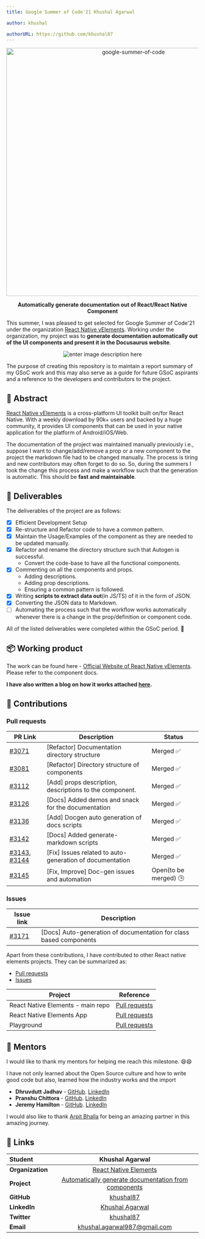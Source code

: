 ```yaml
---
title: Google Summer of Code'21 Khushal Agarwal

author: khushal

authorURL: https://github.com/khushal87
---
```


<div  align="center">
	<a  href="https://summerofcode.withgoogle.com/projects/#5690075263795200"><img  src="https://pbs.twimg.com/media/EwIc141UUAUnA7x.png"  width="650"  alt="google-summer-of-code"/></a>
	<br />
	<b>
		<p>
		Automatically generate documentation out of React/React Native Component
		</p>
	</b>
</div>

This summer, I was pleased to get selected for Google Summer of Code'21 under the organization [React Native vElements](https://github.com/react-native-elements). Working under the organization, my project was to **generate documentation automatically out of the UI components and present it in the Docusaurus website**.

<!-- truncate -->

<div  align="center">

![enter image description here](https://media.giphy.com/media/ZcKASxMYMKA9SQnhIl/giphy.gif)

</div>

The purpose of creating this repository is to maintain a report summary of my GSoC work and this may also serve as a guide for future GSoC aspirants and a reference to the developers and contributors to the project.

## 📙 Abstract

[React Native vElements](https://www.npmjs.com/package/react-native-elements) is a cross-platform UI toolkit built on/for React Native. With a weekly download by 90k+ users and backed by a huge community, it provides UI components that can be used in your native application for the platform of Android/iOS/Web.

The documentation of the project was maintained manually previously i.e., suppose I want to change/add/remove a prop or a new component to the project the markdown file had to be changed manually. The process is tiring and new contributors may often forget to do so. So, during the summers I took the change this process and make a workflow such that the generation is automatic. This should be **fast and maintainable**.

## 📝 Deliverables

The deliverables of the project are as follows:

- [x] Efficient Development Setup
- [x] Re-structure and Refactor code to have a common pattern.
- [x] Maintain the Usage/Examples of the component as they are needed to be updated manually.
- [x] Refactor and rename the directory structure such that Autogen is successful.
  - Convert the code-base to have all the functional components.
- [x] Commenting on all the components and props.
  - Adding descriptions.
  - Adding prop descriptions.
  - Ensuring a common pattern is followed.
- [x] Writing **scripts to extract data out**(in JS/TS) of it in the form of JSON.
- [x] Converting the JSON data to Markdown.
- [ ] Automating the process such that the workflow works automatically whenever there is a change in the prop/definition or component code.

All of the listed deliverables were completed within the GSoC period. 🎉

## 📦 Working product

The work can be found here - [Official Website of React Native vElements](https://thevikalpui.netlify.app/docs/next/). Please refer to the component docs.

**I have also written a blog on how it works attached [here](https://deploy-preview-3145--react-native-elements.netlify.app/blog/2021/08/12/auto-generation-of-docs).**

## 🚀 Contributions

### Pull requests

| PR Link                                                                                                                                                              | Description                                              | Status                |
| -------------------------------------------------------------------------------------------------------------------------------------------------------------------- | -------------------------------------------------------- | --------------------- |
| [#3071](https://github.com/react-native-elements/react-native-elements/pull/3071)                                                                                    | [Refactor] Documentation directory structure             | Merged ✅             |
| [#3081](https://github.com/react-native-elements/react-native-elements/pull/3081)                                                                                    | [Refactor] Directory structure of components             | Merged ✅             |
| [#3112](https://github.com/react-native-elements/react-native-elements/pull/3112)                                                                                    | [Add] props description, descriptions to the component.  | Merged ✅             |
| [#3126](https://github.com/react-native-elements/react-native-elements/pull/3126)                                                                                    | [Docs] Added demos and snack for the documentation       | Merged ✅             |
| [#3136](https://github.com/react-native-elements/react-native-elements/pull/3136)                                                                                    | [Add] Docgen auto generation of docs scripts             | Merged ✅             |
| [#3142](https://github.com/react-native-elements/react-native-elements/pull/3142)                                                                                    | [Docs] Added generate-markdown scripts                   | Merged ✅             |
| [#3143](https://github.com/react-native-elements/react-native-elements/pull/3143), [#3144](https://github.com/react-native-elements/react-native-elements/pull/3144) | [Fix] Issues related to auto-generation of documentation | Merged ✅             |
| [#3145](https://github.com/react-native-elements/react-native-elements/pull/3145)                                                                                    | [Fix, Improve] Doc-gen issues and automation             | Open(to be merged) 🕒 |

### Issues

| Issue link                                                                          | Description                                                        |
| ----------------------------------------------------------------------------------- | ------------------------------------------------------------------ |
| [#3171](https://github.com/react-native-elements/react-native-elements/issues/3171) | [Docs] Auto-generation of documentation for class based components |

Apart from these contributions, I have contributed to other React native elements projects. They can be summarized as:

- [Pull requests](https://github.com/pulls?q=is:pr+org:react-native-elements+author:khushal87)
- [Issues](https://github.com/issues?q=is:issue+org:react-native-elements+author:khushal87)

| Project                           | Reference                                                                                                                          |
| --------------------------------- | ---------------------------------------------------------------------------------------------------------------------------------- |
| React Native Elements - main repo | [Pull requests](https://github.com/react-native-elements/react-native-elements/pulls?q=is%3Apr+author%3Akhushal87+)                |
| React Native Elements App         | [Pull requests](https://github.com/react-native-elements/react-native-elements-app/pulls?q=is%3Apr+author%3Akhushal87+is%3Aclosed) |
| Playground                        | [Pull requests](https://github.com/react-native-elements/playground/pulls?q=is%3Apr+author%3Akhushal87+is%3Aclosed)                |

## 👨 Mentors

I would like to thank my mentors for helping me reach this milestone. 😄😄

I have not only learned about the Open Source culture and how to write good code but also, learned how the industry works and the import

- **Dhruvdutt Jadhav** - [GitHub](https://github.com/dhruvdutt). [LinkedIn](https://www.linkedin.com/in/dhruvdutt-jadhav/)
- **Pranshu Chittora** - [GitHub](https://github.com/pranshuchittora). [LinkedIn](https://www.linkedin.com/in/pranshuchittora/)
- **Jeremy Hamilton** - [GitHub](https://github.com/flyingcircle). [LinkedIn](https://www.linkedin.com/in/jeremy-hamilton-19b6217b/)

I would also like to thank [Arpit Bhalla](https://github.com/arpitBhalla) for being an amazing partner in this amazing journey.

## 🔗 Links

<div  align="center">

| **Student**      |                                                    Khushal Agarwal                                                     |
| :--------------- | :--------------------------------------------------------------------------------------------------------------------: |
| **Organization** |                           [React Native Elements](https://github.com/react-native-elements/)                           |
| **Project**      | [Automatically generate documentation from components](https://summerofcode.withgoogle.com/projects/#5690075263795200) |
| **GitHub**       |                                       [khushal87](https://github.com/khushal87)                                        |
| **LinkedIn**     |                                [Khushal Agarwal](https://www.linkedin.com/in/khushal87)                                |
| **Twitter**      |                                     [khushal87](https://www.twitter.com/khushal87)                                     |
| **Email**        |                    <a  href="mailto:khushal.agarwal987@gmail.com">khushal.agarwal987@gmail.com</a>                     |

</div>
